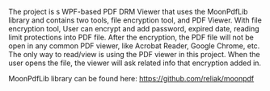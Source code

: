 The project is s WPF-based PDF DRM Viewer that uses the MoonPdfLib library and contains two tools, file encryption tool, and PDF Viewer. With file encryption tool, User can encrypt and add password, expired date, reading limit protections into PDF file. After the encryption, the PDF file will not be open in any common PDF viewer, like Acrobat Reader, Google Chrome, etc.
 The only way to read/view is using the PDF viewer in this project. When the user opens the file, the viewer will ask related info that encryption added in.

MoonPdfLib library can be found here:
https://github.com/reliak/moonpdf
